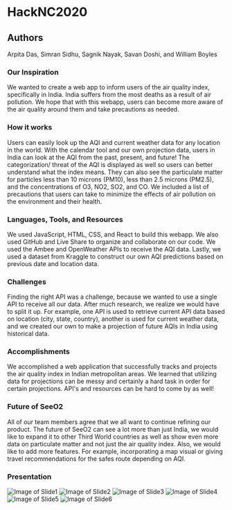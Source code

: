 # HackNC2020
## Authors
Arpita Das, Simran Sidhu, Sagnik Nayak, Savan Doshi, and William Boyles

### Our Inspiration
We wanted to create a web app to inform users of the air quality index, specifically in India. India suffers from the most deaths as a result of air pollution. We hope that with this webapp, users can become more aware of the air quality around them and take precautions as needed.

### How it works
Users can easily look up the AQI and current weather data for any location in the world. With the calendar tool and our own projection data, users in India can look at the AQI from the past, present, and future! The categorization/ threat of the AQI is displayed as well so users can better understand what the index means. They can also see the particulate matter for particles less than 10 microns (PM10), less than 2.5 microns (PM2.5), and the concentrations of O3, NO2, SO2, and CO. We included a list of precautions that users can take to minimize the effects of air pollution on the environment and their health.

### Languages, Tools, and Resources
We used JavaScript, HTML, CSS, and React to build this webapp. We also used GitHub and Live Share to organize and collaborate on our code. We used the Ambee and OpenWeather APIs to receive the AQI data. Lastly, we used a dataset from Kraggle to construct our own AQI predictions based on previous date and location data.

### Challenges
Finding the right API was a challenge, because we wanted to use a single API to receive all our data. After much research, we realize we would have to split it up. For example, one API is used to retrieve current API data based on location (city, state, country), another is used for current weather data, and we created our own to make a projection of future AQIs in India using historical data.

### Accomplishments
We accomplished a web application that successfully tracks and projects the air quality index in Indian metropolitan areas. We learned that utilizing data for projections can be messy and certainly a hard task in order for certain projections. API's and resources can be hard to come by as well! 

### Future of SeeO2
All of our team members agree that we all want to continue refining our product. The future of SeeO2 can see a lot more than just India, we would like to expand it to other Third World countries as well as show even more data on particulate matter and not just the air quality index. Also, we would like to add more features. For example, incorporating a map visual or giving travel recommendations for the safes route depending on AQI.

### Presentation
![Image of Slide1](https://github.com/narmis99/seeO2/blob/main/Slide1.JPG)
![Image of Slide2](https://github.com/narmis99/seeO2/blob/main/Slide2.JPG)
![Image of Slide3](https://github.com/narmis99/seeO2/blob/main/Slide3.JPG)
![Image of Slide4](https://github.com/narmis99/seeO2/blob/main/Slide4.JPG)
![Image of Slide5](https://github.com/narmis99/seeO2/blob/main/Slide5.JPG)
![Image of Slide6](https://github.com/narmis99/seeO2/blob/main/Slide6.JPG)
